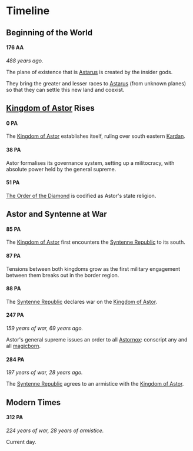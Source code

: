 # Timeline

## Beginning of the World

#### 176 AA

*488 years ago.*

The plane of existence that is [Astarus](../README.md) is created by the insider gods.

They bring the greater and lesser races to [Astarus](../README.md) (from unknown planes) so that they can settle this new land and coexist.

## [Kingdom of Astor](../civilisations/kingdom-of-astor/README.md) Rises

#### 0 PA

The [Kingdom of Astor](../civilisations/kingdom-of-astor/README.md) establishes itself, ruling over south eastern [Kardan](../places/continents/kardan.md).

#### 38 PA

Astor formalises its governance system, setting up a militocracy, with absolute power held by the general supreme.

#### 51 PA

[The Order of the Diamond](../gods/the-order-of-the-diamond.md) is codified as Astor's state religion.

## Astor and Syntenne at War

#### 85 PA

The [Kingdom of Astor](../civilisations/kingdom-of-astor/README.md) first encounters the [Syntenne Republic](../civilisations/syntenne-republic/README.md) to its south.

#### 87 PA

Tensions between both kingdoms grow as the first military engagement between them breaks out in the border region.

#### 88 PA

The [Syntenne Republic](../civilisations/syntenne-republic/README.md) declares war on the [Kingdom of Astor](../civilisations/kingdom-of-astor/README.md).

#### 247 PA

*159 years of war, 69 years ago.*

Astor's general supreme issues an order to all [Astornox](../civilisations/kingdom-of-astor/organisations/astornox.md): conscript any and all [magicborn](../civilisations/kingdom-of-astor/magicborn.md).

#### 284 PA

*197 years of war, 28 years ago.*

The [Syntenne Republic](../civilisations/syntenne-republic/README.md) agrees to an armistice with the [Kingdom of Astor](../civilisations/kingdom-of-astor/README.md).

## Modern Times

#### 312 PA

*224 years of war, 28 years of armistice.*

Current day.
